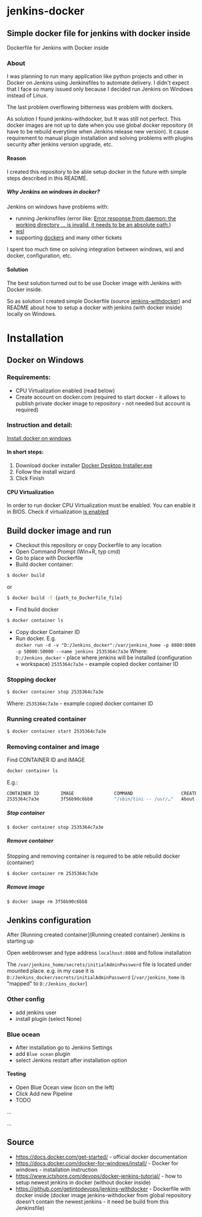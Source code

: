 # jenkins-docker
## Simple docker file for jenkins with docker inside
Dockerfile for Jenkins with Docker inside

### About
I was planning to run many application like python projects 
and other in Docker on Jenkins using Jenkinsfiles to automate delivery.
I didn't expect that I face so many issued only 
because I decided run Jenkins on Windows instead of Linux.

The last problem overflowing bitterness was problem with dockers.

As solution I found jenkins-withdocker, but It was still not perfect.
This docker images are not up to date when you use global docker repository 
(it have to be rebuild everytime when Jenkins release new version). 
It cause requirement to manual plugin installation 
and solving problems with plugins security after jenkins version upgrade, etc. 

#### Reason
I created this repository to be able setup docker in the future 
with simple steps described in this README.

##### Why Jenkins on windows in docker?
Jenkins on windows have problems with: 
- running Jenkinsfiles  (error like: [Error response from daemon: the working directory ... is invalid, it needs to be an absolute path.](https://stackoverflow.com/a/48390638/11318366))
- [wsl](https://docs.microsoft.com/en-us/windows/wsl/about) 
- supporting [dockers](https://issues.jenkins-ci.org/browse/JENKINS-50857) and many other tickets

I spent too much time on solving integration between windows, wsl and docker, configuration, etc. 

#### Solution
The best solution turned out to be use Docker image with Jenkins with Docker inside. 

So as solution I created simple Dockerfile (source [jenkins-withdocker](https://github.com/getintodevops/jenkins-withdocker/blob/master/Dockerfile)) and README about how to setup a docker with jenkins (with docker inside) locally on Windows.

# Installation
## Docker on Windows
### Requirements:
- CPU Virtualization enabled (read below)
- Create account on docker.com (required to start docker - it allows to publish private docker image to repository - not needed but account is required)

### Instruction and detail: 
[Install docker on windows](https://docs.docker.com/docker-for-windows/install/)

#### In short steps:
1. Download docker installer [Docker Desktop Installer.exe](https://download.docker.com/win/stable/Docker%20for%20Windows%20Installer.exe)
2. Follow the install wizard
3. Click Finish

#### CPU Virtualization
In order to run docker CPU Virtualization must be enabled. You can enable it in BIOS.
Check if virtualization [is enabled](https://docs.docker.com/docker-for-windows/troubleshoot/#virtualization-must-be-enabled)

## Build docker image and run
- Checkout this repository or copy Dockerfile to any location
- Open Command Prompt (Win+R, typ cmd)
- Go to place with Dockerfile
- Build docker container:
```bash
$ docker build
```
or 
```bash
$ docker build -f {path_to_Dockerfile_file}
```
- Find build docker
```bash
$ docker container ls
```
- Copy docker Container ID 
- Run docker. E.g.\
`docker run -d -v "D:/Jenkins_docker":/var/jenkins_home -p 8080:8080 -p 50000:50000 --name jenkins 2535364c7a3e`
Where:\
`D:/Jenkins_docker` - place where jenkins will be installed (configuration + workspace)
`2535364c7a3e` - example copied docker container ID

### Stopping docker
```bash
$ docker container stop 2535364c7a3e
```

Where:
`2535364c7a3e` - example copied docker container ID
### Running created container
```bash
$ docker container start 2535364c7a3e
```

### Removing container and image
Find CONTAINER ID and IMAGE
```bash
docker container ls
```

E.g.:
```bash
CONTAINER ID        IMAGE               COMMAND                  CREATED             STATUS              PORTS                                              NAMES
2535364c7a3e        3f56b90c6bb8        "/sbin/tini -- /usr/…"   About an hour ago   Up About an hour    0.0.0.0:8080->8080/tcp, 0.0.0.0:50000->50000/tcp   jenkins
```
##### Stop container
```bash
$ docker container stop 2535364c7a3e
```
##### Remove container
Stopping and removing container is required to be able rebuild docker (container)
```bash
$ docker container rm 2535364c7a3e
```
 ##### Remove image
```bash
$ docker image rm 3f56b90c6bb8
``` 

## Jenkins configuration
After [Running created container](Running created container) Jenkins is starting up

Open webbrowser and type address `localhost:8080` and follow installation

The `/var/jenkins_home/secrets/initialAdminPassword` file is located under mounted place. e.g. in my case it is `D:/Jenkins_docker/secrets/initialAdminPassword`
(`/var/jenkins_home` is "mapped" to `D:/Jenkins_docker`)

### Other config
- add jenkins user
- install plugin (select None)

### Blue ocean
- After installation go to Jenkins Settings 
- add `Blue ocean` plugin 
- select Jenkins restart after installation option 

#### Testing
- Open Blue Ocean view (icon on the left)
- Click Add new Pipeline
- TODO

...

...


## Source
- https://docs.docker.com/get-started/ - official docker documentation
- https://docs.docker.com/docker-for-windows/install/ - Docker for windows - installation instruction
- https://www.ictshore.com/devops/docker-jenkins-tutorial/ - how to setup newest jenkins in docker (without docker inside)
- https://github.com/getintodevops/jenkins-withdocker - Dockerfile with docker inside (docker image jenkins-withdocker from global repository doesn't contain the newest jenkins - it need be build from this Jenkinsfile)
